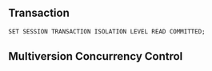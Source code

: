 ## Transaction
```sql
SET SESSION TRANSACTION ISOLATION LEVEL READ COMMITTED;
```

## Multiversion Concurrency Control


